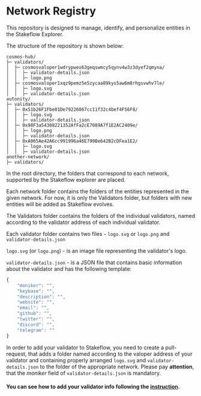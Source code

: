 # Network Registry

This repository is designed to manage, identify, and personalize entities in the Stakeflow Explorer.   

The structure of the repository is shown below:   
```shell
cosmos-hub/
├─ validators/
│  ├─ cosmosvaloper1wdrypwex63geqswmcy5qynv4w3z3dyef2qmyna/
│  │  ├─ validator-details.json
│  │  ├─ logo.png
│  ├─ cosmosvaloper1xqz9pemz5e5zycaa89kys5aw6m8rhgsvwhv7le/
│  │  ├─ logo.svg
│  │  ├─ validator-details.json
autonity/
├─ validators/
│  ├─ 0x51b26F1Fbe01De79226067cc11f32c4bef4F56F8/
│  │  ├─ logo.svg
│  │  ├─ validator-details.json
│  ├─ 0x98F3a54308221352AfFa2cE7089A7f1E2AC2409e/
│  │  ├─ logo.png
│  │  ├─ validator-details.json
│  ├─ 0xA065Ae42A6cc991996a46E799Be642B2cDFea1E2/
│  │  ├─ logo.svg
│  │  ├─ validator-details.json
another-network/
├─ validators/
```

In the root directory, the folders that correspond to each network, supported by the Stakeflow explorer are placed.   

Each network folder contains the folders of the entities represented in the given network. For now, it is only the Validators folder, but folders with new entities will be added as Stakeflow evolves.   

The Validators folder contains the folders of the individual validators, named according to the validator address of each individual validator.   

Each validator folder contains two files - `logo.svg` or `logo.png` and `validator-details.json`   

`logo.svg` (or `logo.png`) - is an image file representing the validator's logo.   

`validator-details.json` - is a JSON file that contains basic information about the validator and has the following template:   
```javascript
{
    "moniker": "",
    "keybase": "",
    "description": "",
    "website": "",
    "email": "",
    "github": "",
    "twitter": "",
    "discord": "",
    "telegram": ""
}
```
In order to add your validator to Stakeflow, you need to create a pull-request, that adds a folder named according to the valoper address of your validator and containing properly arranged `logo.svg` and `validator-details.json` to the folder of the appropriate network. Please pay **attention**, that the *moniker* field of `validator-details.json` is mandatory.

#### You can see how to add your validator info following the [instruction](https://github.com/stakeflow/network-registry/blob/main/TUTORIAL.md).
